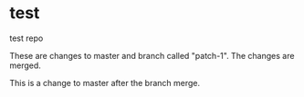 # test
test repo

These are changes to master and branch called "patch-1". The changes are merged.

This is a change to master after the branch merge.
